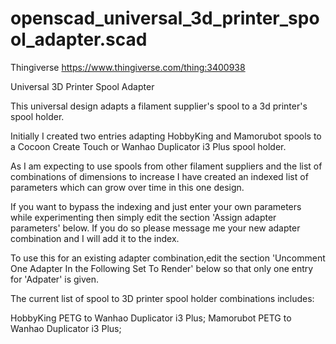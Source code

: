 # openscad_universal_3d_printer_spool_adapter.scad

Thingiverse https://www.thingiverse.com/thing:3400938

Universal 3D Printer Spool Adapter

This universal design adapts a filament supplier's spool to a 3d printer's spool holder.

Initially I created two entries adapting HobbyKing and Mamorubot spools to a Cocoon Create Touch or Wanhao Duplicator i3 Plus spool holder.

As I am expecting to use spools from other filament suppliers and the list of combinations of dimensions to increase I have created an indexed list of parameters which can grow over time in this one design.

If you want to bypass the indexing and just enter your own parameters while experimenting then simply edit the section 'Assign adapter parameters' below. If you do so please message me your new adapter combination and I will add it to the index.

To use this for an existing adapter combination,edit the section 'Uncomment One Adapter In the Following Set To Render' below so that only one entry for 'Adpater' is given.

The current list of spool to 3D printer spool holder combinations includes:

HobbyKing PETG to Wanhao Duplicator i3 Plus;
Mamorubot PETG to Wanhao Duplicator i3 Plus;
